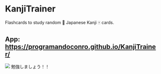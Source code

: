 # KanjiTrainer

Flashcards to study random 👹 Japanese Kanji 🀄 cards.

## App: https://programandoconro.github.io/KanjiTrainer/

<div>
  <img src='https://github.com/programandoconro/KanjiTrainer/blob/master/sample_pic.png?raw=true'/>
</div?

勉強しましょう！！
